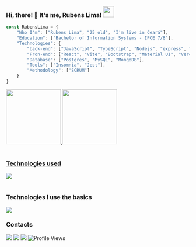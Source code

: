 ### Hi, there! 🚀 It's me, Rubens Lima! <img src="https://media.giphy.com/media/ZbNJojSbuJvIIVGl2t/giphy.gif" width="30">
    
```javascript
const RubensLima = {
    "Who I'm": ["Rubens Lima", "25 old", "I'm live in Ceará"],
    "Education": ["Bachelor of Information Systems - IFCE 7/8"],
    "Technologies": {
        "back-end": ["JavaScript", "TypeScript", "Nodejs", "express", "Prisma", "Mongoose"],
        "Fron-end": ["React", "Vite", "Bootstrap", "Material UI", "Vercel"],
        "Database": ["Postgres", "MySQL", "MongoDB"],
        "Tools": ["Insomnia", "Jest"],
        "Methodology": ["SCRUM"]
    }
}
```


<div align="left">
  <a href="https://github.com/RubensLFerreira">
  <img height="150em" src="https://github-readme-stats.vercel.app/api?username=RubensLFerreira&show_icons=true&theme=aura&hide_border=true&bg_color=0D1117&include_all_commits=true&count_private=true"/>
  <img height="150em" src="https://github-readme-stats.vercel.app/api/top-langs/?username=RubensLFerreira&layout=compact&langs_count=7&theme=aura&hide_border=true&bg_color=0D1117"/>
</div>

<div style="display: inline_block" border: "1px solid orange"><br>
    <h3>Technologies used</h3>
    <a href="https://skillicons.dev">
        <img src="https://skillicons.dev/icons?i=html,css,js,ts,nodejs,express,prisma,postgres,postman,jest&theme=dark" />
    </a>  
</div>

<div style="display: inline_block" border: "1px solid orange"><br>
    <h3>Technologies I use the basics</h3>
    <a href="https://skillicons.dev">
        <img src="https://skillicons.dev/icons?i=react,vite,bootstrap,styledcomponents,vercel,materialui&theme=dark" />
    </a>  
</div>
 
<div> 
    <h3>Contacts</h3>
    <a href="https://discord.com/channels/@me" target="_blank"><img src="https://img.shields.io/badge/Discord-7289DA?style=for-the-badge&logo=discord&logoColor=white" target="_blank"></a>
    <a href="mailto:rubensifce00@gmail.com"><img src="https://img.shields.io/badge/Gmail-D14836?style=for-the-badge&logo=gmail&logoColor=white" target="_blank"></a>
    <a href="https://www.linkedin.com/in/rubens-lima-363526149/" target="_blank"><img src="https://img.shields.io/badge/-LinkedIn-%230077B5?style=for-the-badge&logo=linkedin&logoColor=white" target="_blank"></a>
 
<!-- ![Snake animation](https://github.com/RubensLFerreira/RubensLFerreira/blob/output/github-contribution-grid-snake.svg)  -->
    
 <!-- [![Ashutosh's github activity graph](https://github-readme-activity-graph.cyclic.app/graph?username=rubenslferreira&bg_color=0d1117&color=04d361&line=5d3299&point=ffffff&area=true&hide_border=true)](https://github.com/ashutosh00710/github-readme-activity-graph) -->
 
 <img src="https://komarev.com/ghpvc/?username=RubensLFerreira&label=Profile%20views&color=218a45&style=flat" alt="Profile Views" />
</div>
